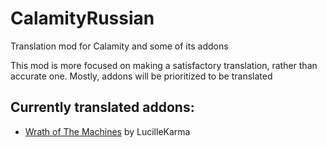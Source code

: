 # CalamityRussian
 Translation mod for Calamity and some of its addons

This mod is more focused on making a satisfactory translation, rather than accurate one.
Mostly, addons will be prioritized to be translated

## Currently translated addons:
- [Wrath of The Machines](https://github.com/LucilleKarma/WrathOfTheMachines) by LucilleKarma
